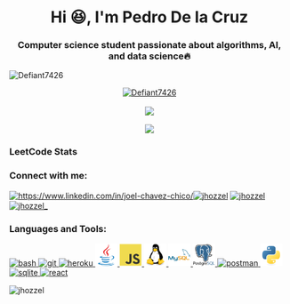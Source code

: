 <h1 align="center">Hi 😆, I'm Pedro De la Cruz</h1>
<h3 align="center">Computer science student passionate about algorithms, AI, and data science🔥</h3>

<p align="left"> <img src="https://komarev.com/ghpvc/?username=Defiant7426&label=Profile%20views&color=0e75b6&style=flat" alt="Defiant7426" /> </p>

<p align="center"> <a href="https://github.com/ryo-ma/github-profile-trophy"><img src="https://github-profile-trophy.vercel.app/?username=Defiant7426&column=3&margin-w=15&margin-h=15" alt="Defiant7426" /></a> </p>

<p align="center">
  <a href="https://github.com/anuraghazra/github-readme-stats">
  <img height=200 align="center" src="https://github-readme-stats.vercel.app/api?username=Defiant7426&show_icons=true" />
</a>

<p align = 'center'> 
<a href="https://github.com/anuraghazra/convoychat">
  <img height=200 align="center" src="https://github-readme-stats.vercel.app/api/top-langs?username=Defiant7426&layout=compact&langs_count=8&card_width=320" />
</a>

</p>

<!--START_LEETCODE_STATS-->
### LeetCode Stats
<!--END_LEETCODE_STATS-->

<h3 align="left">Connect with me:</h3>
<p align="left">
<a href="https://www.linkedin.com/in/pedro-de-la-cruz-valdiviezo-934b17167/" target="blank"><img align="center" src="https://raw.githubusercontent.com/rahuldkjain/github-profile-readme-generator/master/src/images/icons/Social/linked-in-alt.svg" alt="https://www.linkedin.com/in/joel-chavez-chico/" height="30" /></a><a href="https://leetcode.com/u/Defiant7426/" target="blank"><img align="center" src="https://pic1.zhimg.com/v2-ca674b5186b28e2b0edae538ee5388d0_ipico.jpg" alt="jhozzel" height="35" /></a>
<a href="https://www.datacamp.com/portfolio/pldelacruzv" target="blank"><img align="center" src="https://d92mrp7hetgfk.cloudfront.net/images/sites/misc/Datacamp/original.jpg?1603209616" alt="jhozzel" height="30" /></a>
<a href="https://www.youtube.com/channel/UC0GbzgBmyChRFuPPmHpoetg" target="blank"><img align="center" src="https://logolook.net/wp-content/uploads/2021/06/Symbol-Youtube.png" alt="jhozzel_" height="30" /></a>
</p>

<h3 align="left">Languages and Tools:</h3>
<p align="left"> <a href="https://www.gnu.org/software/bash/" target="_blank" rel="noreferrer"> <img src="https://www.vectorlogo.zone/logos/gnu_bash/gnu_bash-icon.svg" alt="bash" width="40" height="40"/> </a> <a href="https://git-scm.com/" target="_blank" rel="noreferrer"> <img src="https://www.vectorlogo.zone/logos/git-scm/git-scm-icon.svg" alt="git" width="40" height="40"/> </a> <a href="https://heroku.com" target="_blank" rel="noreferrer"> <img src="https://www.vectorlogo.zone/logos/heroku/heroku-icon.svg" alt="heroku" width="40" height="40"/> </a> <a href="https://www.java.com" target="_blank" rel="noreferrer"> <img src="https://raw.githubusercontent.com/devicons/devicon/master/icons/java/java-original.svg" alt="java" width="40" height="40"/> </a> <a href="https://developer.mozilla.org/en-US/docs/Web/JavaScript" target="_blank" rel="noreferrer"> <img src="https://raw.githubusercontent.com/devicons/devicon/master/icons/javascript/javascript-original.svg" alt="javascript" width="40" height="40"/> </a> <a href="https://www.linux.org/" target="_blank" rel="noreferrer"> <img src="https://raw.githubusercontent.com/devicons/devicon/master/icons/linux/linux-original.svg" alt="linux" width="40" height="40"/> </a>  <a href="https://www.mysql.com/" target="_blank" rel="noreferrer"> <img src="https://raw.githubusercontent.com/devicons/devicon/master/icons/mysql/mysql-original-wordmark.svg" alt="mysql" width="40" height="40"/> </a> <a href="https://www.postgresql.org" target="_blank" rel="noreferrer"> <img src="https://raw.githubusercontent.com/devicons/devicon/master/icons/postgresql/postgresql-original-wordmark.svg" alt="postgresql" width="40" height="40"/> </a> <a href="https://postman.com" target="_blank" rel="noreferrer"> <img src="https://www.vectorlogo.zone/logos/getpostman/getpostman-icon.svg" alt="postman" width="40" height="40"/> </a> <a href="https://www.python.org" target="_blank" rel="noreferrer"> <img src="https://raw.githubusercontent.com/devicons/devicon/master/icons/python/python-original.svg" alt="python" width="40" height="40"/> </a> <a href="https://www.sqlite.org/" target="_blank" rel="noreferrer"> <img src="https://www.vectorlogo.zone/logos/sqlite/sqlite-icon.svg" alt="sqlite" width="40" height="40"/> </a> <a href="https://react.dev/" target="_blank" rel="noreferrer"> <img src="https://upload.wikimedia.org/wikipedia/commons/thumb/a/a7/React-icon.svg/2300px-React-icon.svg.png" alt="react" width="40"> </a></p>

<p><img align="center" src="https://github-readme-streak-stats.herokuapp.com/?user=Defiant7426&" alt="jhozzel" /></p>
